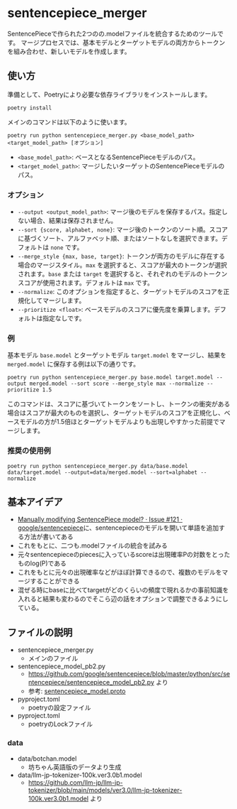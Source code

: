 # sentencepiece_merger

SentencePieceで作られた2つのの.modelファイルを統合するためのツールです。
マージプロセスでは、基本モデルとターゲットモデルの両方からトークンを組み合わせ、新しいモデルを作成します。

## 使い方

準備として、Poetryにより必要な依存ライブラリをインストールします。

```
poetry install
```

メインのコマンドは以下のように使います。

```
poetry run python sentencepiece_merger.py <base_model_path> <target_model_path> [オプション]
```

- `<base_model_path>`: ベースとなるSentencePieceモデルのパス。
- `<target_model_path>`: マージしたいターゲットのSentencePieceモデルのパス。

### オプション

- `--output <output_model_path>`: マージ後のモデルを保存するパス。指定しない場合、結果は保存されません。
- `--sort {score, alphabet, none}`: マージ後のトークンのソート順。スコアに基づくソート、アルファベット順、またはソートなしを選択できます。デフォルトは `none` です。
- `--merge_style {max, base, target}`: トークンが両方のモデルに存在する場合のマージスタイル。`max` を選択すると、スコアが最大のトークンが選択されます。`base` または `target` を選択すると、それぞれのモデルのトークンスコアが使用されます。デフォルトは `max` です。
- `--normalize`: このオプションを指定すると、ターゲットモデルのスコアを正規化してマージします。
- `--prioritize <float>`: ベースモデルのスコアに優先度を乗算します。デフォルトは指定なしです。

### 例

基本モデル `base.model` とターゲットモデル `target.model` をマージし、結果を `merged.model` に保存する例は以下の通りです。

```
poetry run python sentencepiece_merger.py base.model target.model --output merged.model --sort score --merge_style max --normalize --prioritize 1.5
```

このコマンドは、スコアに基づいてトークンをソートし、トークンの衝突がある場合はスコアが最大のものを選択し、ターゲットモデルのスコアを正規化し、ベースモデルの方が1.5倍ほとターゲットモデルよりも出現しやすかった前提でマージします。

### 推奨の使用例

```
poetry run python sentencepiece_merger.py data/base.model data/target.model --output=data/merged.model --sort=alphabet --normalize
```


## 基本アイデア

- [Manually modifying SentencePiece model? · Issue \#121 · google/sentencepiece](https://github.com/google/sentencepiece/issues/121)に、sentencepieceのモデルを開いて単語を追加する方法が書いてある
- これをもとに、二つも.modelファイルの統合を試みる
- 元々sentencepieceのpiecesに入っているscoreは出現確率Pの対数をとったものlog(P)である
- これをもとに元々の出現確率などがほぼ計算できるので、複数のモデルをマージすることができる
- 混ぜる時にbaseに比べてtargetがどのくらいの頻度で現れるかの事前知識を入れると結果も変わるのでそこら辺の話をオプションで調整できるようにしている。


## ファイルの説明

- sentencepiece_merger.py
  - メインのファイル
- sentencepiece_model_pb2.py
  - https://github.com/google/sentencepiece/blob/master/python/src/sentencepiece/sentencepiece_model_pb2.py より
  - 参考: [sentencepiece_model.proto](https://github.com/google/sentencepiece/blob/master/src/sentencepiece_model.proto)
- pyproject.toml
  - poetryの設定ファイル
- pyproject.toml
  - poetryのLockファイル

### data

- data/botchan.model
  - 坊ちゃん英語版のデータより生成
- data/llm-jp-tokenizer-100k.ver3.0b1.model
  - https://github.com/llm-jp/llm-jp-tokenizer/blob/main/models/ver3.0/llm-jp-tokenizer-100k.ver3.0b1.model より

